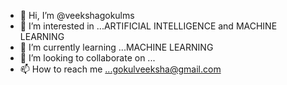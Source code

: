 - 👋 Hi, I’m @veekshagokulms
- 👀 I’m interested in ...ARTIFICIAL INTELLIGENCE and MACHINE LEARNING
- 🌱 I’m currently learning ...MACHINE LEARNING
- 💞️ I’m looking to collaborate on ...
- 📫 How to reach me ...gokulveeksha@gmail.com

<!---
veekshagokulms/veekshagokulms is a ✨ special ✨ repository because its `README.md` (this file) appears on your GitHub profile.
You can click the Preview link to take a look at your changes.
--->
